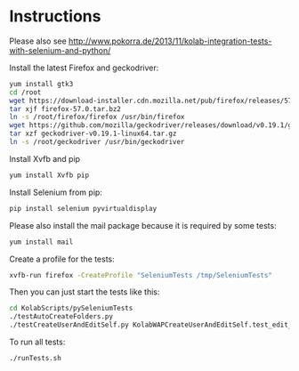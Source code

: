 Instructions
============
Please also see http://www.pokorra.de/2013/11/kolab-integration-tests-with-selenium-and-python/

Install the latest Firefox and geckodriver:

```sh
yum install gtk3
cd /root
wget https://download-installer.cdn.mozilla.net/pub/firefox/releases/57.0/linux-x86_64/en-US/firefox-57.0.tar.bz2
tar xjf firefox-57.0.tar.bz2
ln -s /root/firefox/firefox /usr/bin/firefox
wget https://github.com/mozilla/geckodriver/releases/download/v0.19.1/geckodriver-v0.19.1-linux64.tar.gz
tar xzf geckodriver-v0.19.1-linux64.tar.gz
ln -s /root/geckodriver /usr/bin/geckodriver
```

Install Xvfb and pip
```sh
yum install Xvfb pip
```

Install Selenium from pip:

```sh
pip install selenium pyvirtualdisplay
```

Please also install the mail package because it is required by some tests:

```sh
yum install mail
```

Create a profile for the tests:

```sh
xvfb-run firefox -CreateProfile "SeleniumTests /tmp/SeleniumTests"
```

Then you can just start the tests like this:
```sh
cd KolabScripts/pySeleniumTests
./testAutoCreateFolders.py
./testCreateUserAndEditSelf.py KolabWAPCreateUserAndEditSelf.test_edit_user_himself
```

To run all tests:
```sh
./runTests.sh
```
